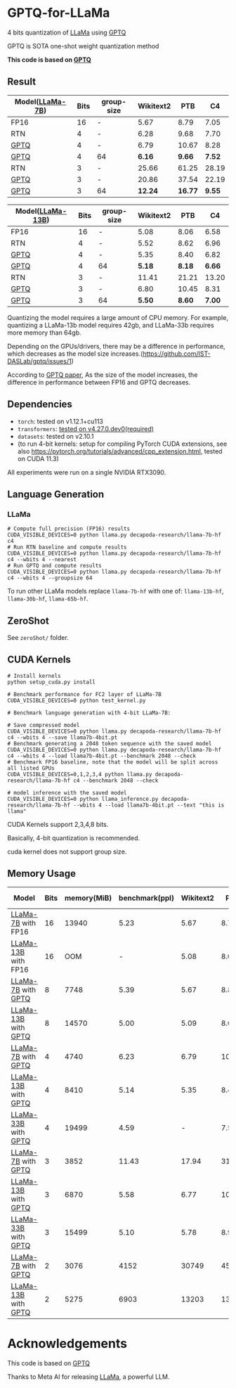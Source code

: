# GPTQ-for-LLaMa
4 bits quantization of [LLaMa](https://arxiv.org/abs/2302.13971) using [GPTQ](https://arxiv.org/abs/2210.17323)

GPTQ is SOTA one-shot weight quantization method

**This code is based on [GPTQ](https://github.com/IST-DASLab/gptq)**

## Result
| Model([LLaMa-7B](https://arxiv.org/abs/2302.13971))      | Bits | group-size | Wikitext2 |   PTB     |    C4   |
| ---------                                                | ---- | ---------- | --------- | --------- | ------- |
| FP16                                                     |  16  |     -      |    5.67   |    8.79   |   7.05  | 
| RTN                                                      |  4   |     -      |    6.28   |    9.68   |   7.70  | 
| [GPTQ](https://arxiv.org/abs/2210.17323)                 |  4   |     -      |    6.79   |   10.67   |   8.28  |
| [GPTQ](https://arxiv.org/abs/2210.17323)                 |  4   |    64      |    **6.16**   |    **9.66**   |   **7.52**  | 
| RTN                                                      |  3   |     -      |    25.66   |    61.25   |   28.19  | 
| [GPTQ](https://arxiv.org/abs/2210.17323)                 |  3   |     -      |    20.86   |   37.54   |   22.19  |
| [GPTQ](https://arxiv.org/abs/2210.17323)                 |  3   |    64      |    **12.24**   |    **16.77**   |   **9.55**  | 

| Model([LLaMa-13B](https://arxiv.org/abs/2302.13971))     | Bits | group-size | Wikitext2 |   PTB     |    C4   |
| ---------                                                | ---- | ---------- | --------- | --------- | ------- |
| FP16                                                     |  16  |     -      |    5.08   |    8.06   |   6.58  | 
| RTN                                                      |  4   |     -      |    5.52   |    8.62   |   6.96  | 
| [GPTQ](https://arxiv.org/abs/2210.17323)                 |  4   |     -      |    5.35   |    8.40   |   6.82  |
| [GPTQ](https://arxiv.org/abs/2210.17323)                 |  4   |    64      |    **5.18**   |    **8.18**   |   **6.66**  |
| RTN                                                      |  3   |     -      |    11.41   |    21.21   |   13.20  | 
| [GPTQ](https://arxiv.org/abs/2210.17323)                 |  3   |     -      |    6.80   |    10.45   |   8.31  |
| [GPTQ](https://arxiv.org/abs/2210.17323)                 |  3   |    64      |    **5.50**   |    **8.60**   |   **7.00**  |

Quantizing the model requires a large amount of CPU memory. For example, quantizing a LLaMa-13b model requires 42gb, and LLaMa-33b requires more memory than 64gb.

Depending on the GPUs/drivers, there may be a difference in performance, which decreases as the model size increases.(https://github.com/IST-DASLab/gptq/issues/1)

According to [GPTQ paper](https://arxiv.org/abs/2210.17323), As the size of the model increases, the difference in performance between FP16 and GPTQ decreases.

## Dependencies

* `torch`: tested on v1.12.1+cu113
* `transformers`: [tested on v4.27.0.dev0(required)](https://github.com/zphang/transformers/tree/llama_push)
* `datasets`: tested on v2.10.1
* (to run 4-bit kernels: setup for compiling PyTorch CUDA extensions, see also https://pytorch.org/tutorials/advanced/cpp_extension.html, tested on CUDA 11.3)

All experiments were run on a single NVIDIA RTX3090.

## Language Generation

### LLaMa
```
# Compute full precision (FP16) results
CUDA_VISIBLE_DEVICES=0 python llama.py decapoda-research/llama-7b-hf c4
# Run RTN baseline and compute results
CUDA_VISIBLE_DEVICES=0 python llama.py decapoda-research/llama-7b-hf c4 --wbits 4 --nearest
# Run GPTQ and compute results
CUDA_VISIBLE_DEVICES=0 python llama.py decapoda-research/llama-7b-hf c4 --wbits 4 --groupsize 64
````

To run other LLaMa models replace `llama-7b-hf` with one of: `llama-13b-hf`, `llama-30b-hf`, `llama-65b-hf`.

## ZeroShot

See `zeroShot/` folder.

## CUDA Kernels 
```
# Install kernels
python setup_cuda.py install

# Benchmark performance for FC2 layer of LLaMa-7B
CUDA_VISIBLE_DEVICES=0 python test_kernel.py

# Benchmark language generation with 4-bit LLaMa-7B:

# Save compressed model
CUDA_VISIBLE_DEVICES=0 python llama.py decapoda-research/llama-7b-hf c4 --wbits 4 --save llama7b-4bit.pt
# Benchmark generating a 2048 token sequence with the saved model
CUDA_VISIBLE_DEVICES=0 python llama.py decapoda-research/llama-7b-hf c4 --wbits 4 --load llama7b-4bit.pt --benchmark 2048 --check
# Benchmark FP16 baseline, note that the model will be split across all listed GPUs
CUDA_VISIBLE_DEVICES=0,1,2,3,4 python llama.py decapoda-research/llama-7b-hf c4 --benchmark 2048 --check

# model inference with the saved model
CUDA_VISIBLE_DEVICES=0 python llama_inference.py decapoda-research/llama-7b-hf --wbits 4 --load llama7b-4bit.pt --text "this is llama"
```
CUDA Kernels support 2,3,4,8 bits.

Basically, 4-bit quantization is recommended.

cuda kernel does not support group size.

## Memory Usage
|                           Model                                                             | Bits | memory(MiB) | benchmark(ppl) | Wikitext2 |   PTB     |    C4   | checkpoint size(GB) |
| ------------------------------------------------------------------------------------------- | ---- | ----------- | ------------- | --------- | --------- | ------- | ------------------- |
| [LLaMa-7B](https://arxiv.org/abs/2302.13971) with FP16                                      |  16  |    13940    |    5.23   |    5.67   |    8.79   |   7.05  |         12.5        |
| [LLaMa-13B](https://arxiv.org/abs/2302.13971) with FP16                                     |  16  |     OOM     |     -     |    5.08   |    8.06   |   6.58  |         24.2        |
| [LLaMa-7B](https://arxiv.org/abs/2302.13971) with [GPTQ](https://arxiv.org/abs/2210.17323)  |  8   |    7748     |    5.39   |    5.67   |   8.81   |   7.08  |          6.5        |
| [LLaMa-13B](https://arxiv.org/abs/2302.13971) with [GPTQ](https://arxiv.org/abs/2210.17323) |  8   |    14570     |    5.00   |    5.09   |   8.06   |  6.61  |          12.4        |
| [LLaMa-7B](https://arxiv.org/abs/2302.13971) with [GPTQ](https://arxiv.org/abs/2210.17323)  |  4   |    4740     |    6.23   |    6.79   |   10.67   |   8.28  |          3.5        |
| [LLaMa-13B](https://arxiv.org/abs/2302.13971) with [GPTQ](https://arxiv.org/abs/2210.17323) |  4   |    8410     |    5.14   |    5.35   |   8.40   |  6.82  |          6.5        |
| [LLaMa-33B](https://arxiv.org/abs/2302.13971) with [GPTQ](https://arxiv.org/abs/2210.17323) |  4   |    19499     |    4.59   |   -   |   7.58   |  -  |    16.9   |
| [LLaMa-7B](https://arxiv.org/abs/2302.13971) with [GPTQ](https://arxiv.org/abs/2210.17323)  |  3   |    3852     |    11.43  |    17.94  |   31.44   |   19.65  |          2.75        |
| [LLaMa-13B](https://arxiv.org/abs/2302.13971) with [GPTQ](https://arxiv.org/abs/2210.17323) |  3   |    6870     |    5.58   |    6.77   |   10.29   |  8.34  |          5.06        |
| [LLaMa-33B](https://arxiv.org/abs/2302.13971) with [GPTQ](https://arxiv.org/abs/2210.17323) |  3   |    15499     |    5.10   |   5.78   |   8.98   |  7.38  |    12.94   |
| [LLaMa-7B](https://arxiv.org/abs/2302.13971) with [GPTQ](https://arxiv.org/abs/2210.17323)  |  2   |    3076     |    4152  |    30749  |   45936   |   5045  |          2.0        |
| [LLaMa-13B](https://arxiv.org/abs/2302.13971) with [GPTQ](https://arxiv.org/abs/2210.17323) |  2   |    5275     |    6903   |   13203   |   1384   |  8.34  |          5.06        |

# Acknowledgements
This code is based on [GPTQ](https://github.com/IST-DASLab/gptq)

Thanks to Meta AI for releasing [LLaMa](https://arxiv.org/abs/2302.13971), a powerful LLM.
